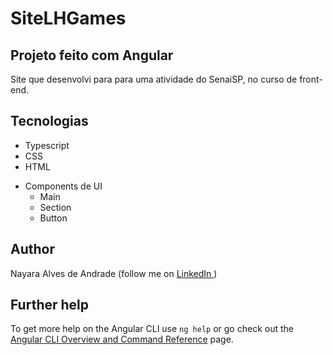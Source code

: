 # SiteLHGames

## Projeto feito com Angular
Site que desenvolvi para para uma atividade do SenaiSP, no curso de front-end. 

## Tecnologias
* Typescript
* CSS
* HTML
- Components de UI
    - Main
    - Section
    - Button

## Author
Nayara Alves de Andrade (follow me on [LinkedIn ](https://www.linkedin.com/in/nayara-alves-de-andrade-a867ab257/))

## Further help

To get more help on the Angular CLI use `ng help` or go check out the [Angular CLI Overview and Command Reference](https://angular.io/cli) page.

